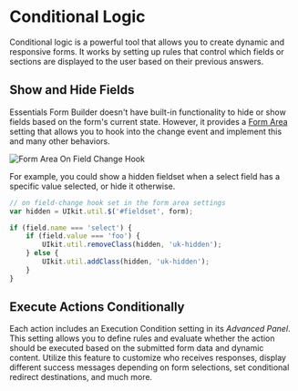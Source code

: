 # Conditional Logic

Conditional logic is a powerful tool that allows you to create dynamic and responsive forms. It works by setting up rules that control which fields or sections are displayed to the user based on their previous answers.

## Show and Hide Fields

Essentials Form Builder doesn't have built-in functionality to hide or show fields based on the form's current state. However, it provides a [Form Area](form-area#hooks) setting that allows you to hook into the change event and implement this and many other behaviors.

![Form Area On Field Change Hook](./assets/formarea-hook-field-change.png)

For example, you could show a hidden fieldset when a select field has a specific value selected, or hide it otherwise.

```js
// on field-change hook set in the form area settings
var hidden = UIkit.util.$('#fieldset', form);

if (field.name === 'select') {
    if (field.value === 'foo') {
        UIkit.util.removeClass(hidden, 'uk-hidden');
    } else {
        UIkit.util.addClass(hidden, 'uk-hidden');
    }
}
```

## Execute Actions Conditionally

Each action includes an Execution Condition setting in its _Advanced Panel_. This setting allows you to define rules and evaluate whether the action should be executed based on the submitted form data and dynamic content. Utilize this feature to customize who receives responses, display different success messages depending on form selections, set conditional redirect destinations, and much more.
